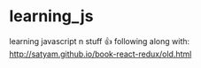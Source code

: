 # learning_js
learning javascript n stuff :+1:
following along with: http://satyam.github.io/book-react-redux/old.html
